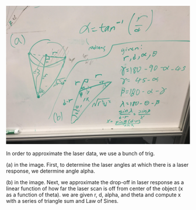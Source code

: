 ![Picture of lots of trig](trig.jpg "Trig for approximation of real object in laser.")

In order to approximate the laser data, we use a bunch of trig.

(a) in the image.
First, to determine the laser angles at which there is a laser response, we determine angle alpha.

(b) in the image.
Next, we approximate the drop-off in laser response as a linear function of how far the laser scan is off from center of the object (x as a function of theta).
we are given r, d, alpha, and theta and compute x with a series of triangle sum and Law of Sines.
